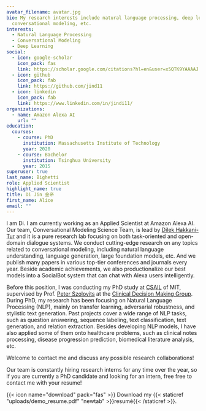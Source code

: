 ```yaml
---
avatar_filename: avatar.jpg
bio: My research interests include natural language processing, deep learning,
  conversational modeling, etc.
interests:
  - Natural Language Processing
  - Conversational Modeling
  - Deep Learning
social:
  - icon: google-scholar
    icon_pack: fas
    link: https://scholar.google.com/citations?hl=en&user=x5QTK9YAAAAJ
  - icon: github
    icon_pack: fab
    link: https://github.com/jind11
  - icon: linkedin
    icon_pack: fab
    link: https://www.linkedin.com/in/jindi11/
organizations:
  - name: Amazon Alexa AI
    url: ""
education:
  courses:
    - course: PhD
      institution: Massachusetts Institute of Technology
      year: 2020
    - course: Bachelor
      institution: Tsinghua University
      year: 2015
superuser: true
last_name: Bighetti
role: Applied Scientist
highlight_name: true
title: Di Jin 金帝
first_name: Alice
email: ""
---
```

I am Di. I am currently working as an Applied Scientist at Amazon Alexa AI. Our team, Conversational Modeling Science Team, is lead by [Dilek Hakkani-Tur](https://scholar.google.com/citations?user=GMcL_9kAAAAJ&hl=en) and it is a pure research lab focusing on both task-oriented and open-domain dialogue systems. We conduct cutting-edge research on any topics related to conversational modeling, including natural language understanding, language generation, large foundation models, etc. And we publish many papers in various top-tier conferences and journals every year. Beside academic achievements, we also productionalize our best models into a SocialBot system that can chat with Alexa users intelligently. 

Before this position, I was conducting my PhD study at [CSAIL](https://www.csail.mit.edu/) of MIT, supervised by Prof. [Peter Szolovits](http://groups.csail.mit.edu/medg/people/psz/home/Pete_MEDG_site/Home.html) at the [Clinical Decision Making Group](http://groups.csail.mit.edu/medg/). During PhD, my research has been focusing on Natural Language Processing (NLP), mainly on transfer learning, adversarial robustness, and stylistic text generation. Past projects cover a wide range of NLP tasks, such as question answering, sequence labeling, text classification, text generation, and relation extraction. Besides developing NLP models, I have also applied some of them onto healthcare problems, such as clinical notes processing, disease progression prediction, biomedical literature analysis, etc. 

Welcome to contact me and discuss any possible research collaborations! 

Our team is constantly hiring research interns for any time over the year, so if you are currently a PhD candidate and looking for an intern, free free to contact me with your resume!

{{< icon name="download" pack="fas" >}} Download my {{< staticref "uploads/demo_resume.pdf" "newtab" >}}resumé{{< /staticref >}}.
